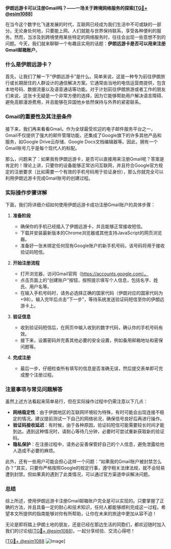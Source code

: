 **伊朗远游卡可以注册Gmail吗？——一场关于跨境网络服务的探索[[TG💪+ @esim1088](https://t.me/s/esim1088)]**

在当今这个数字化飞速发展的时代，互联网已经成为我们生活中不可或缺的一部分。无论身处何地，只要能上网，人们就能与世界保持联系，享受各种便利的服务。然而，当涉及到跨境使用某些特定的网络服务时，往往会出现一些意想不到的问题。今天，我们就来聊聊一个有趣且实用的话题：**伊朗远游卡是否可以用来注册Gmail邮箱账户**。

### **什么是伊朗远游卡？**

首先，让我们了解一下“伊朗远游卡”是什么。简单来说，这是一种专为前往伊朗旅行或长期居住的人群设计的通信解决方案。它通常由当地的电信运营商提供，包含本地号码、数据流量以及语音通话等功能。对于计划前往伊朗旅游或者工作的朋友们来说，这张卡无疑是一个非常方便的选择，因为它能够帮助用户解决语言障碍、避免高额漫游费用，并且能够在异国他乡依然保持与外界的紧密联系。

### **Gmail的重要性及其注册条件**

接下来，我们再来看看Gmail。作为全球最受欢迎的电子邮件服务平台之一，Gmail不仅提供了强大的邮件管理功能，还集成了Google旗下的许多其他产品和服务，如Google Drive云存储、Google Docs文档编辑器等。因此，拥有一个Gmail账号几乎是每个现代人的标配。

那么，问题来了：如果我有伊朗远游卡，是否可以直接用来注册Gmail呢？答案是肯定的！理论上讲，只要你的设备能够正常访问互联网，并且符合Google官方规定的注册要求（比如需要一个有效的手机号码用于验证身份），那么你就完全可以利用伊朗远游卡完成Gmail账号的创建过程。

### **实际操作步骤详解**

下面，我们将详细介绍如何使用伊朗远游卡成功注册Gmail账户的具体步骤：

1. **准备阶段**  
   - 确保你的手机已经插入了伊朗远游卡，并且能够正常接收短信。
   - 下载并安装最新版本的Chrome浏览器或其他支持JavaScript的网页浏览器。
   - 准备好一张未绑定任何现有Google账户的新手机号码，该号码将用于接收验证码短信。

2. **开始注册流程**  
   - 打开浏览器，访问Gmail官网（https://accounts.google.com）。
   - 点击页面上的“创建账户”按钮，按照提示填写个人信息，包括名字、姓氏、用户名等。
   - 在输入手机号码时，请务必选择正确的国家代码（伊朗对应的国家代码为+98）。输入完毕后点击“下一步”，等待系统发送验证码短信至你的伊朗远游卡上。

3. **验证信息**  
   - 收到验证码短信后，在网页中输入收到的数字代码，确认你的手机号码有效。
   - 接下来，设置密码并完善其他必要的安全设置，例如备用邮箱地址和密保问题等。

4. **完成注册**  
   - 最后一步，仔细检查所有填写的信息是否准确无误，然后提交表单即可完成整个注册过程。

### **注意事项与常见问题解答**

虽然上述方法看起来简单易行，但在实际操作过程中仍需注意以下几点：

- **网络稳定性**：由于伊朗地区的互联网环境较为特殊，有时可能会出现连接不稳定的情况。建议提前测试一下自己的网络状况，确保信号良好后再进行操作。
- **验证码接收延迟**：有时候，由于各种原因，验证码短信可能需要较长时间才能到达。遇到这种情况时，请耐心等待几分钟，必要时可尝试重新获取新的验证码。
- **隐私保护**：在注册过程中，请务必妥善保管好自己的个人信息，避免泄露给他人造成不必要的麻烦。

此外，还有一些用户可能会担心这样一个问题：“如果我的Gmail账户被封禁怎么办？”其实，只要你严格按照Google的规定行事，遵守相关法律法规，就不会轻易遭到封禁。但如果真的遇到了此类情况，可以通过官方渠道申诉解决问题。

### **总结**

综上所述，使用伊朗远游卡注册Gmail邮箱账户完全是可以实现的。只要掌握了正确的方法，并且具备一定的耐心和技术知识，任何人都能够顺利完成这一过程。希望本文所提供的指南能够对你有所帮助，让你在未来的旅途中更加从容不迫！

无论是即将踏上伊朗土地的朋友，还是已经在那边生活的同胞们，都欢迎随时加入我们的讨论组[[TG💪+ @esim1088](https://t.me/s/esim1088)]，一起分享经验、交流心得吧！

[[TG💪+ @esim1088](https://t.me/s/esim1088) ![Image](https://i.postimg.cc/4NQfJmqS/Snipaste-2025-05-13-00-14-12.png)]
